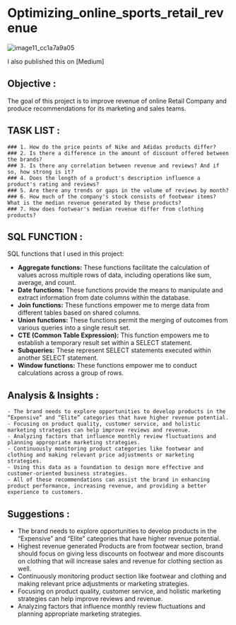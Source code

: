 # Optimizing_online_sports_retail_revenue

![image11_cc1a7a9a05](https://github.com/TQ05X78/Optimizing_online_sports_retail_revenue/assets/66067511/c9d5109b-503a-4d65-9c14-0ecb8b26e421)

I also published this on [Medium]

## Objective :
The goal of this project is to improve revenue of online Retail Company and produce recommendations for its marketing and sales teams.

## TASK LIST :

    ### 1. How do the price points of Nike and Adidas products differ?
    ### 2. Is there a difference in the amount of discount offered between the brands?
    ### 3. Is there any correlation between revenue and reviews? And if so, how strong is it?
    ### 4. Does the length of a product's description influence a product's rating and reviews?
    ### 5. Are there any trends or gaps in the volume of reviews by month?
    ### 6. How much of the company's stock consists of footwear items? What is the median revenue generated by these products?
    ### 7. How does footwear's median revenue differ from clothing products?

## SQL FUNCTION :
SQL functions that I used in this project:

* **Aggregate functions:** These functions facilitate the calculation of values across multiple rows of data, including operations like sum, average, and count.
* **Date functions:** These functions provide the means to manipulate and extract information from date columns within the database.
* **Join functions:** These functions empower me to merge data from different tables based on shared columns.
* **Union functions:** These functions permit the merging of outcomes from various queries into a single result set.
* **CTE (Common Table Expression):** This function empowers me to establish a temporary result set within a SELECT statement.
* **Subqueries:** These represent SELECT statements executed within another SELECT statement.
* **Window functions:** These functions empower me to conduct calculations across a group of rows.    

## Analysis & Insights :

    - The brand needs to explore opportunities to develop products in the “Expensive” and “Elite” categories that have higher revenue potential.
    - Focusing on product quality, customer service, and holistic marketing strategies can help improve reviews and revenue.
    - Analyzing factors that influence monthly review fluctuations and planning appropriate marketing strategies.
    - Continuously monitoring product categories like footwear and clothing and making relevant price adjustments or marketing strategies.
    - Using this data as a foundation to design more effective and customer-oriented business strategies.
    - All of these recommendations can assist the brand in enhancing product performance, increasing revenue, and providing a better experience to customers.



## Suggestions :

* The brand needs to explore opportunities to develop products in the “Expensive” and “Elite” categories that have higher revenue potential.
* Highest revenue generated Products are from footwear section, brand should focus on giving less discounts on footwear and more discounts on clothing that will increase sales and revenue for clothing section as well.
* Continuously monitoring product section like footwear and clothing and making relevant price adjustments or marketing strategies.
* Focusing on product quality, customer service, and holistic marketing strategies can help improve reviews and revenue.
* Analyzing factors that influence monthly review fluctuations and planning appropriate marketing strategies.
  



